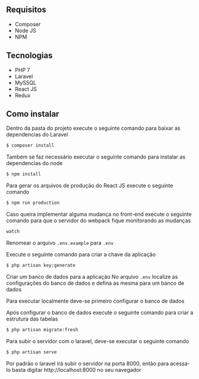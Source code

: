 ## Requisitos
- Composer
- Node JS
- NPM

## Tecnologias

- PHP 7
- Laravel
- MySSQL
- React JS
- Redux

## Como instalar

Dentro da pasta do projeto execute o seguinte comando para baixar as dependencias do Laravel

```sh
$ composer install
```

Também se faz necessário executar o seguinte comando para instalar as dependencias do node

```sh
$ npm install
```

Para gerar os arquivos de produção do React JS execute o seguinte comando
```sh
$ npm run production
```

Caso queira implementar alguma mudança no front-end execute o seguinte comando
para que o servidor do webpack fique monitorando as mudanças

```sh
watch
```

Renomear o arquivo `.env.example` para `.env`

Execute o seguinte comando para criar a chave da aplicação

```sh
$ php artisan key:generate
```

Criar um banco de dados para a aplicação
No arquivo `.env` localize as configurações do banco de dados e defina as mesma para um banco de dados 

Para executar localmente deve-se primeiro configurar o banco de dados

Após configurar o banco de dados execute o seguinte comando para criar a estrutura das tabelas

```sh
$ php artisan migrate:fresh
```

Para subir o servidor com o laravel, deve-se executar o seguinte comando

```sh
$ php artisan serve
```

Por padrão o laravel irá subir o servidor na porta 8000,
então para acessa-lo basta digitar http://localhost:8000 no seu navegador
